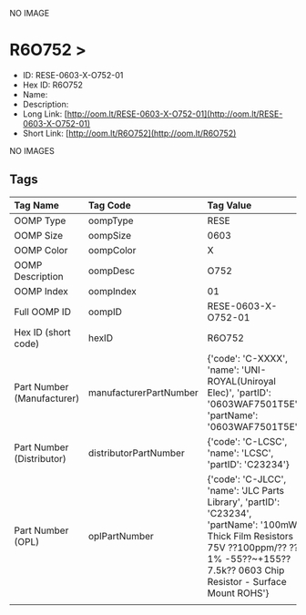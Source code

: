


  
NO IMAGE  
# R6O752 > 

- ID: RESE-0603-X-O752-01
- Hex ID: R6O752
- Name: 
- Description: 
- Long Link: [http://oom.lt/RESE-0603-X-O752-01](http://oom.lt/RESE-0603-X-O752-01)
- Short Link: [http://oom.lt/R6O752](http://oom.lt/R6O752)
  
NO IMAGES  
## Tags
  

|Tag Name|Tag Code|Tag Value|
| :--- | :--- | :--- |
|OOMP Type|oompType|RESE|
|OOMP Size|oompSize|0603|
|OOMP Color|oompColor|X|
|OOMP Description|oompDesc|O752|
|OOMP Index|oompIndex|01|
|Full OOMP ID|oompID|RESE-0603-X-O752-01|
|Hex ID (short code)|hexID|R6O752|
|Part Number (Manufacturer)|manufacturerPartNumber|{'code': 'C-XXXX', 'name': 'UNI-ROYAL(Uniroyal Elec)', 'partID': '0603WAF7501T5E', 'partName': '0603WAF7501T5E'}|
|Part Number (Distributor)|distributorPartNumber|{'code': 'C-LCSC', 'name': 'LCSC', 'partID': 'C23234'}|
|Part Number (OPL)|oplPartNumber|{'code': 'C-JLCC', 'name': 'JLC Parts Library', 'partID': 'C23234', 'partName': '100mW Thick Film Resistors 75V ??100ppm/?? ??1% -55??~+155?? 7.5k?? 0603  Chip Resistor - Surface Mount ROHS'}|
||||
